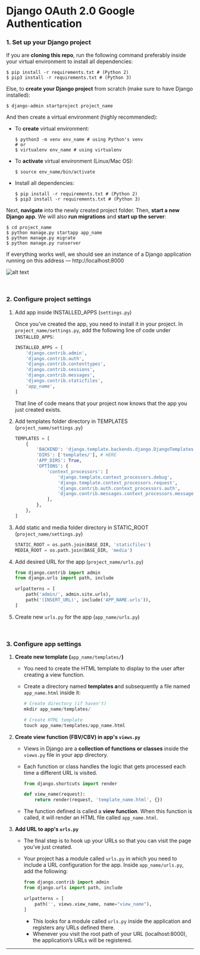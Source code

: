 # Django OAuth 2.0 Google Authentication

### 1. Set up your Django project

If you are **cloning this repo**, run the following command preferably inside your virtual environment to install all dependencies:

```Shell
$ pip install -r requirements.txt # (Python 2)
$ pip3 install -r requirements.txt # (Python 3)
``` 

Else, to **create your Django project** from scratch (make sure to have Django installed):

```Shell
$ django-admin startproject project_name
``` 

And then create a virtual environment (highly recommended):
- To **create** virtual environment:
    ```Shell
    $ python3 -m venv env_name # using Python's venv
    # or
    $ virtualenv env_name # using virtualenv
    ``` 
- To **activate** virtual environment (Linux/Mac OS):
    ```Shell
    $ source env_name/bin/activate
    ``` 

- Install all dependencies:
    ```Shell
    $ pip install -r requirements.txt # (Python 2)
    $ pip3 install -r requirements.txt # (Python 3)
    ``` 

Next, **navigate** into the newly created project folder. Then, **start a new Django app**. We will also **run migrations** and **start up the server**:

```Shell
$ cd project_name
$ python manage.py startapp app_name
$ python manage.py migrate
$ python manage.py runserver
``` 

If everything works well, we should see an instance of a Django application running on this address — http://localhost:8000

![alt text](https://scotch-res.cloudinary.com/image/upload/v1542486456/ia8jlkozut4uxwatnqwp.png)

<br>

### 2. Configure project settings

1. Add app inside INSTALLED_APPS (`settings.py`)

    Once you’ve created the app, you need to install it in your project. In `project_name/settings.py`, add the following line of code under `INSTALLED_APPS`:

    ```python
    INSTALLED_APPS = [
        'django.contrib.admin',
        'django.contrib.auth',
        'django.contrib.contenttypes',
        'django.contrib.sessions',
        'django.contrib.messages',
        'django.contrib.staticfiles',
        'app_name',
    ]
    ```

    That line of code means that your project now knows that the app you just created exists.

2. Add templates folder directory in TEMPLATES  (`project_name/settings.py`)

    ```python
    TEMPLATES = [
        {
            'BACKEND': 'django.template.backends.django.DjangoTemplates',
            'DIRS': ['templates/'], # HERE
            'APP_DIRS': True,
            'OPTIONS': {
                'context_processors': [
                    'django.template.context_processors.debug',
                    'django.template.context_processors.request',
                    'django.contrib.auth.context_processors.auth',
                    'django.contrib.messages.context_processors.messages',
                ],
            },
        },
    ]
    ```

2. Add static and media folder directory in STATIC_ROOT  (`project_name/settings.py`)

    ```python
    STATIC_ROOT = os.path.join(BASE_DIR, 'staticfiles')
    MEDIA_ROOT = os.path.join(BASE_DIR, 'media')
    ```

3. Add desired URL for the app (`project_name/urls.py`)

    ```python
    from django.contrib import admin
    from django.urls import path, include

    urlpatterns = [
        path('admin/', admin.site.urls),
        path('(INSERT_URL)', include('APP_NAME.urls')),
    ]
    ```

4. Create new `urls.py` for the app (`app_name/urls.py`)

<br>

### 3. Configure app settings

1. **Create new template (**`app_name/templates/`**)**
    - You need to create the HTML template to display to the user after creating a view function.
    - Create a directory named **templates a**nd subsequently a file named `app_name.html` inside it:

        ```python
        # Create directory (if haven't)
        mkdir app_name/templates/

        # Create HTML template
        touch app_name/templates/app_name.html
        ```

2. **Create view function (FBV/CBV) in app's `views.py`**
    - Views in Django are a **collection of functions or classes** inside the `views.py` file in your app directory.
    - Each function or class handles the logic that gets processed each time a different URL is visited.

        ```python
        from django.shortcuts import render

        def view_name(request):
            return render(request, 'template_name.html', {})
        ```

    - The function defined is called a **view function**. When this function is called, it will render an HTML file called `app_name.html`.

3. **Add URL to app's `urls.py`**
    - The final step is to hook up your URLs so that you can visit the page you’ve just created.
    - Your project has a module called `urls.py` in which you need to include a URL configuration for the app. Inside `app_name/urls.py`, add the following:

        ```python
        from django.contrib import admin
        from django.urls import path, include

        urlpatterns = [
            path('', views.view_name, name="view_name"),
        ]
        ```

        - This looks for a module called `urls.py` inside the application and registers any URLs defined there.
        - Whenever you visit the root path of your URL (localhost:8000), the application’s URLs will be registered.

<hr>
